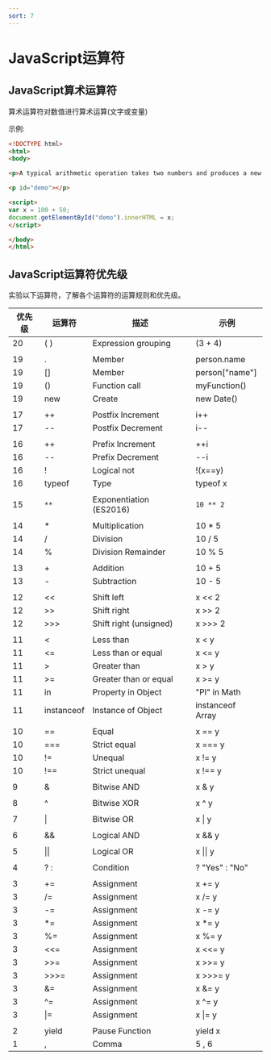 ```yaml
---
sort: 7
---
```


# JavaScript运算符

## JavaScript算术运算符

算术运算符对数值进行算术运算(文字或变量)

示例:

```html
<!DOCTYPE html>
<html>
<body>

<p>A typical arithmetic operation takes two numbers and produces a new number.</p>

<p id="demo"></p>

<script>
var x = 100 + 50;
document.getElementById("demo").innerHTML = x;
</script>

</body>
</html>
```

## JavaScript运算符优先级

实验以下运算符，了解各个运算符的运算规则和优先级。

| 优先级	| 运算符	| 描述 |	示例 |
|---|---|---|---|
|20	|( )|	Expression grouping	|(3 + 4)|
|||||
|19	|.	|Member	|person.name|
|19	|[]	|Member	|person["name"]|
|19	|()	|Function call	|myFunction()
|19	|new	|Create	|new Date()
||||| 
|17	|++	|Postfix Increment	|i++
|17	|--	|Postfix Decrement	|i--
|||||
|16	|++	|Prefix Increment	|++i
|16	|--	|Prefix Decrement	|--i
|16	|!	|Logical not	|!(x==y)
|16	|typeof	|Type	|typeof x
|||||
|15	|`**`	|Exponentiation (ES2016)	|`10 ** 2`
|||||
|14	|*	|Multiplication	|10 * 5
|14	|/	|Division	|10 / 5
|14	|%	|Division Remainder	|10 % 5
|||||
|13	|+	|Addition	|10 + 5
|13	|-	|Subtraction	|10 - 5
|||||
|12	|<<	|Shift left	|x << 2
|12	|>>	|Shift right	|x >> 2
|12	|>>>	|Shift right (unsigned)	|x >>> 2
|||||
|11	|<	|Less than	|x < y 
|11	|<=	|Less than or equal	|x <= y
|11	|>	|Greater than	|x > y
|11	|>=	|Greater than or equal	|x >= y
|11	|in	|Property in Object	|"PI" in Math
|11	|instanceof	|Instance of Object	|instanceof Array
|||||
|10	|==	|Equal	|x == y
|10	|===	|Strict equal	|x === y
|10	|!=	|Unequal	|x != y
|10	|!==	|Strict unequal	|x !== y
|||||
|9	|&	|Bitwise AND	|x & y
|||||
|8	|^	|Bitwise XOR	|x ^ y
|||||
|7	|\|	|Bitwise OR	|x \| y
|||||
|6	|&&	|Logical AND	|x && y
|||||
|5	|\|\|	|Logical OR	|x \|\| y
|||||
|4	|? :	|Condition	|? "Yes" : "No"
|||||
|3	|+=	|Assignment	|x += y
|3	|/=	|Assignment	|x /= y
|3	|-=	|Assignment	|x -= y
|3	|*=	|Assignment	|x *= y
|3	|%=	|Assignment	|x %= y
|3	|<<=	|Assignment	|x <<= y
|3	|>>=	|Assignment	|x >>= y
|3	|>>>=	|Assignment	|x >>>= y
|3	|&=	|Assignment	|x &= y
|3	|^=	|Assignment	|x ^= y
|3	|\|=	|Assignment	|x \|= y
|||||
|2	|yield	|Pause Function	|yield x
|1	|,	|Comma	|5 , 6